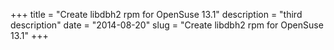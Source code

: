+++
title = "Create libdbh2 rpm for OpenSuse 13.1"
description = "third description"
date = "2014-08-20"
slug = "Create libdbh2 rpm for OpenSuse 13.1"
+++



<script src="https://gist.github.com/marloncabrera/54b6383addde6b12742c.js"></script>
